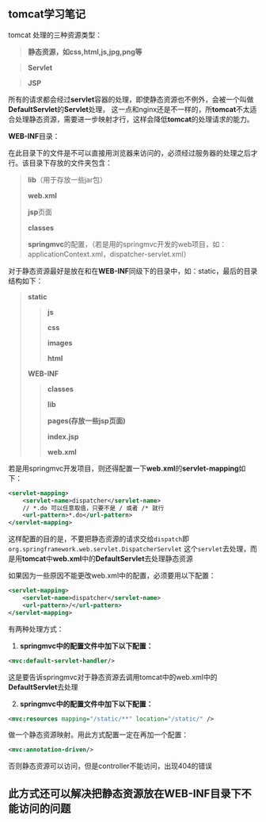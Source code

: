 ## tomcat学习笔记

tomcat 处理的三种资源类型：

> **静态资源，如css,html,js,jpg,png等**

> **Servlet**

> **JSP**

所有的请求都会经过**servlet**容器的处理，即使静态资源也不例外，会被一个叫做**DefaultServlet**的**Servlet**处理， 这一点和nginx还是不一样的，所**tomcat**不太适合处理静态资源，需要进一步映射才行，这样会降低**tomcat**的处理请求的能力。

**WEB-INF**目录：

在此目录下的文件是不可以直接用浏览器来访问的，必须经过服务器的处理之后才行。该目录下存放的文件夹包含：

> **lib**（用于存放一些jar包）
>
> **web.xml**
>
> **jsp**页面
>
> **classes**
>
> **springmvc**的配置，（若是用的springmvc开发的web项目，如：applicationContext.xml，dispatcher-servlet.xml）

对于静态资源最好是放在和在**WEB-INF**同级下的目录中，如：static，最后的目录结构如下：

> **static**
>
> > **js**
> >
> > **css**
> >
> > **images**
> >
> > **html**
>
> **WEB-INF**
>
> > **classes**
> >
> > **lib**
> >
> > **pages(存放一些jsp页面)**
> >
> > **index.jsp**
> >
> > **web.xml**

若是用springmvc开发项目，则还得配置一下**web.xml**的**servlet-mapping**如下：

```.xml
<servlet-mapping>
	<servlet-name>dispatcher</servlet-name>
	// *.do 可以任意取值，只要不是 / 或者 /* 就行
	<url-pattern>*.do</url-pattern>
</servlet-mapping>
```



这样配置的目的是，不要把静态资源的请求交给`dispatch`即`org.springframework.web.servlet.DispatcherServlet`	这个`servlet`去处理，而是用**tomcat**中**web.xml**中的**DefaultServlet**去处理静态资源

如果因为一些原因不能更改web.xml中的配置，必须要用以下配置：

```.xml
<servlet-mapping>
	<servlet-name>dispatcher</servlet-name>
	<url-pattern>/</url-pattern>
</servlet-mapping>
```

有两种处理方式：

1. **springmvc中的配置文件中加下以下配置：**

```.xml
<mvc:default-servlet-handler/>
```

这是要告诉springmvc对于静态资源去调用tomcat中的web.xml中的**DefaultServlet**去处理

2. **springmvc中的配置文件中加下以下配置：**

```.xml
<mvc:resources mapping="/static/**" location="/static/" />
```



做一个静态资源映射。用此方式配置一定在再加一个配置：

```.xml
<mvc:annotation-driven/>
```

否则静态资源可以访问，但是controller不能访问，出现404的错误

## 此方式还可以解决把静态资源放在**WEB-INF**目录下不能访问的问题 ##

